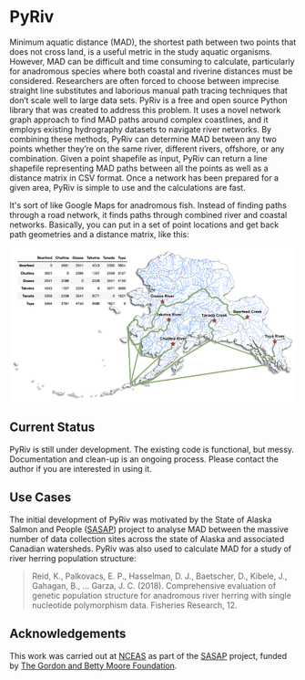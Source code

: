 # PyRiv

Minimum aquatic distance (MAD), the shortest path between two points that does not cross land, is a useful metric in the study aquatic organisms. However, MAD can be difficult and time consuming to calculate, particularly for anadromous species where both coastal and riverine distances must be considered. Researchers are often forced to choose between imprecise straight line substitutes and laborious manual path tracing techniques that don’t scale well to large data sets. PyRiv is a free and open source Python library that was created to address this problem. It uses a novel network graph approach to find MAD paths around complex coastlines, and it employs existing hydrography datasets to navigate river networks. By combining these methods, PyRiv can determine MAD between any two points whether they’re on the same river, different rivers, offshore, or any combination. Given a point shapefile as input, PyRiv can return a line shapefile representing MAD paths between all the points as well as a distance matrix in CSV format. Once a network has been prepared for a given area, PyRiv is simple to use and the calculations are fast. 

It's sort of like Google Maps for anadromous fish. Instead of finding paths through a road network, it finds paths through combined river and coastal networks. Basically, you can put in a set of point locations and get back path geometries and a distance matrix, like this:

![Alaska pyriv example](docs/images/AlaskaDistMatrix.png)


## Current Status

PyRiv is still under development. The existing code is functional, but messy. Documentation and clean-up is an ongoing process. Please contact the author if you are interested in using it.

## Use Cases

The initial development of PyRiv was motivated by the State of Alaska Salmon and People ([SASAP](https://alaskasalmonandpeople.org/)) project to analyse MAD between the massive number of data collection sites across the state of Alaska and associated Canadian watersheds. PyRiv was also used to calculate MAD for a study of river herring population structure:

> Reid, K., Palkovacs, E. P., Hasselman, D. J., Baetscher, D., Kibele, J., Gahagan, B., … Garza, J. C. (2018). Comprehensive evaluation of genetic population structure for anadromous river herring with single nucleotide polymorphism data. Fisheries Research, 12.


## Acknowledgements

This work was carried out at [NCEAS](http://nceas.ucsb.edu) as part of the [SASAP](https://alaskasalmonandpeople.org/) project, funded by [The Gordon and Betty Moore Foundation](https://www.moore.org/).
